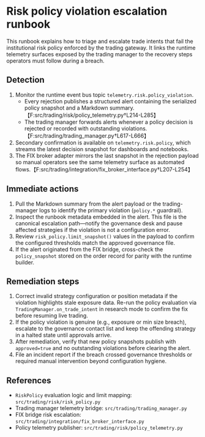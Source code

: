 # Risk policy violation escalation runbook

This runbook explains how to triage and escalate trade intents that fail the
institutional risk policy enforced by the trading gateway.  It links the
runtime telemetry surfaces exposed by the trading manager to the recovery steps
operators must follow during a breach.

## Detection

1. Monitor the runtime event bus topic `telemetry.risk.policy_violation`.
   - Every rejection publishes a structured alert containing the serialized
     policy snapshot and a Markdown summary.【F:src/trading/risk/policy_telemetry.py†L214-L285】
   - The trading manager forwards alerts whenever a policy decision is rejected
     or recorded with outstanding violations.【F:src/trading/trading_manager.py†L617-L666】
2. Secondary confirmation is available on `telemetry.risk.policy`, which
   streams the latest decision snapshot for dashboards and notebooks.
3. The FIX broker adapter mirrors the last snapshot in the rejection payload
   so manual operators see the same telemetry surface as automated flows.【F:src/trading/integration/fix_broker_interface.py†L207-L254】

## Immediate actions

1. Pull the Markdown summary from the alert payload or the trading-manager
   logs to identify the primary violation (`policy.*` guardrail).
2. Inspect the runbook metadata embedded in the alert.  This file is the
   canonical escalation path—notify the governance desk and pause affected
   strategies if the violation is not a configuration error.
3. Review `risk_policy.limit_snapshot()` values in the payload to confirm the
   configured thresholds match the approved governance file.
4. If the alert originated from the FIX bridge, cross-check the `policy_snapshot`
   stored on the order record for parity with the runtime builder.

## Remediation steps

1. Correct invalid strategy configuration or position metadata if the
   violation highlights stale exposure data.  Re-run the policy evaluation via
   `TradingManager.on_trade_intent` in research mode to confirm the fix before
   resuming live trading.
2. If the policy violation is genuine (e.g., exposure or min size breach),
   escalate to the governance contact list and keep the offending strategy in
   a halted state until approvals arrive.
3. After remediation, verify that new policy snapshots publish with
   `approved=true` and no outstanding violations before clearing the alert.
4. File an incident report if the breach crossed governance thresholds or
   required manual intervention beyond configuration hygiene.

## References

- `RiskPolicy` evaluation logic and limit mapping: `src/trading/risk/risk_policy.py`
- Trading manager telemetry bridge: `src/trading/trading_manager.py`
- FIX bridge risk escalation: `src/trading/integration/fix_broker_interface.py`
- Policy telemetry publisher: `src/trading/risk/policy_telemetry.py`
